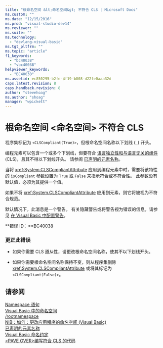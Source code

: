 ```yaml
---
title: "根命名空间 &lt;命名空间&gt; 不符合 CLS | Microsoft Docs"
ms.custom: ""
ms.date: "12/15/2016"
ms.prod: "visual-studio-dev14"
ms.reviewer: ""
ms.suite: ""
ms.technology: 
  - "devlang-visual-basic"
ms.tgt_pltfrm: ""
ms.topic: "article"
f1_keywords: 
  - "bc40038"
  - "vbc40038"
helpviewer_keywords: 
  - "BC40038"
ms.assetid: ec850295-b2fe-4f19-b808-d22fe0aaa32d
caps.latest.revision: 8
caps.handback.revision: 8
author: "stevehoag"
ms.author: "shoag"
manager: "wpickett"
---
```

# 根命名空间 &lt;命名空间&gt; 不符合 CLS
程序集标记为 `<CLSCompliant(True)>`，但根命名空间名称以下划线 \(`_`\) 开头。  
  
 编程元素可以包含一个或多个下划线，但要符合 [语言独立性和与语言无关的组件](../Topic/Language%20Independence%20and%20Language-Independent%20Components.md) \(CLS\)，且其不得以下划线开头。 请参阅 [已声明的元素名称](/dotnet/visual-basic/programming-guide/language-features/declared-elements/declared-element-names)。  
  
 当将 <xref:System.CLSCompliantAttribute> 应用到编程元素中时，需要将该特性的 `isCompliant` 参数设置为 `True` 或 `False` 来指示符合或不符合性。 此参数没有默认值，必须为其提供一个值。  
  
 如果不将 <xref:System.CLSCompliantAttribute> 应用到元素，则它将被视为不符合规范。  
  
 默认情况下，此消息是一个警告。 有关隐藏警告或将警告视为错误的信息，请参见 [在 Visual Basic 中配置警告](../ide/configuring-warnings-in-visual-basic.md)。  
  
 **错误 ID：**BC40038  
  
### 更正此错误  
  
-   如果你需要 CLS 遵从性，请更改根命名空间名称，使其不以下划线开头。  
  
-   如果你需要根命名空间名称保持不变，则从程序集删除 <xref:System.CLSCompliantAttribute> 或将其标记为 `<CLSCompliant(False)>`。  
  
## 请参阅  
 [Namespace 语句](/dotnet/visual-basic/language-reference/statements/namespace-statement)   
 [Visual Basic 中的命名空间](/dotnet/visual-basic/programming-guide/program-structure/namespaces)   
 [\/rootnamespace](/dotnet/visual-basic/reference/command-line-compiler/rootnamespace)   
 [NIB：如何：更改应用程序的命名空间 \(Visual Basic\)](http://msdn.microsoft.com/zh-cn/029d85c0-e173-4f7a-afba-a29f3aaf6ebf)   
 [已声明的元素名称](/dotnet/visual-basic/programming-guide/language-features/declared-elements/declared-element-names)   
 [Visual Basic 命名约定](/dotnet/visual-basic/programming-guide/program-structure/naming-conventions)   
 [\<PAVE OVER\>编写符合 CLS 的代码](http://msdn.microsoft.com/zh-cn/4c705105-69a2-4e5e-b24e-0633bc32c7f3)